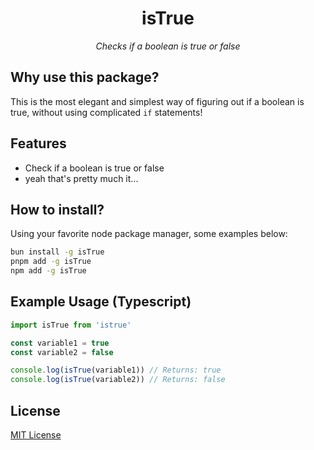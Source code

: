 <h1 align="center">isTrue</h1>
<p align="center"><em>Checks if a boolean is true or false</em></p>

## Why use this package?
This is the most elegant and simplest way of figuring out if a boolean is true, without using complicated `if` statements!

## Features
* Check if a boolean is true or false
* yeah that's pretty much it...

## How to install?
Using your favorite node package manager, some examples below:
```sh
bun install -g isTrue
pnpm add -g isTrue
npm add -g isTrue
```

## Example Usage (Typescript)
```js
import isTrue from 'istrue'

const variable1 = true
const variable2 = false

console.log(isTrue(variable1)) // Returns: true
console.log(isTrue(variable2)) // Returns: false
```

## License
[MIT License](LICENSE)
